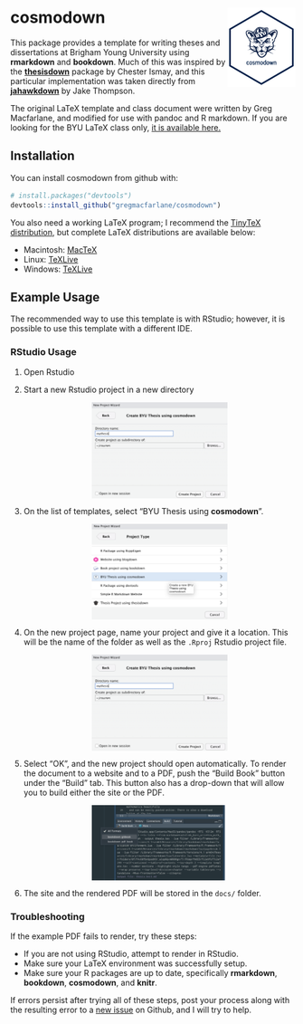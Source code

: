 
<!-- README.md is generated from README.Rmd. Please edit that file -->

# cosmodown <img src="man/figures/cosmodown-large.png" align="right" width="120" />

<!-- badges: start -->
<!-- badges: end -->

This package provides a template for writing theses and dissertations at
Brigham Young University using **rmarkdown** and **bookdown**. Much of
this was inspired by the
[**thesisdown**](https://github.com/ismayc/thesisdown) package by
Chester Ismay, and this particular implementation was taken directly
from [**jahawkdown**](https://github.com/wjakethompson/jayhawkdown) by
Jake Thompson.

The original LaTeX template and class document were written by Greg
Macfarlane, and modified for use with pandoc and R markdown. If you are
looking for the BYU LaTeX class only, [it is available
here.](https://github.com/byu-transpolab/byuthesis)

## Installation

You can install cosmodown from github with:

``` r
# install.packages("devtools")
devtools::install_github("gregmacfarlane/cosmodown")
```

You also need a working LaTeX program; I recommend the [TinyTeX
distribution](https://yihui.org/tinytex/), but complete LaTeX
distributions are available below:

-   Macintosh: [MacTeX](https://tug.org/mactex/mactex-download.html)
-   Linux:
    [TeXLive](https://www.tug.org/texlive/acquire-netinstall.html)
-   Windows: [TeXLive](https://www.tug.org/texlive/windows.html)

## Example Usage

The recommended way to use this template is with RStudio; however, it is
possible to use this template with a different IDE.

### RStudio Usage

1.  Open Rstudio

2.  Start a new Rstudio project in a new directory

    <img src="README/newproject.png" width="50%" style="display: block; margin: auto;" />

3.  On the list of templates, select “BYU Thesis using **cosmodown**”.

    <img src="README/select_template.png" width="50%" style="display: block; margin: auto;" />

4.  On the new project page, name your project and give it a location.
    This will be the name of the folder as well as the `.Rproj` Rstudio
    project file.

    <img src="README/newproject.png" width="50%" style="display: block; margin: auto;" />

5.  Select “OK”, and the new project should open automatically. To
    render the document to a website and to a PDF, push the “Build Book”
    button under the “Build” tab. This button also has a drop-down that
    will allow you to build either the site or the PDF.

    <img src="README/knit.png" width="50%" style="display: block; margin: auto;" />

6.  The site and the rendered PDF will be stored in the `docs/` folder.

### Troubleshooting

If the example PDF fails to render, try these steps:

-   If you are not using RStudio, attempt to render in RStudio.
-   Make sure your LaTeX environment was successfully setup.
-   Make sure your R packages are up to date, specifically
    **rmarkdown**, **bookdown**, **cosmodown**, and **knitr**.

If errors persist after trying all of these steps, post your process
along with the resulting error to a [new
issue](https://github.com/gregmacfarlane/cosmodown/issues) on Github,
and I will try to help.
